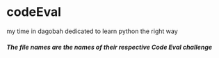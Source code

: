 # codeEval
my time in dagobah dedicated to learn python the right way

##### The file names are the names of their respective Code Eval challenge
